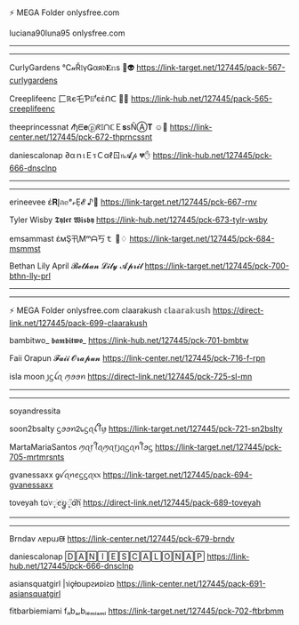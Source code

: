 ⚡ MEGA Folder  onlysfree.com

luciana90luna95 onlysfree.com

**************************************
**************************************


CurlyGardens   ℃𝓊Ř𝔩үǤαя𝔡𝐄𝕟s  🍔👽
https://link-target.net/127445/pack-567-curlygardens

Creeplifeenc   匚ℝє乇Ƥ𝔩𝕚ᶠєέᑎᑕ  🎅😲
https://link-hub.net/127445/pack-565-creeplifeenc

theeprincessnat    𝓉ђᗴ𝐞ⓟᖇ𝕀ᑎℂＥ𝐬ѕŇⒶ𝐓  ☺💞
https://link-center.net/127445/pck-672-thprncssnt

daniescalonap    ∂αｎιＥรＣαℓㄖ𝔫𝓐𝓅  💔✋
https://link-hub.net/127445/pck-666-dnsclnp

**************************************
**************************************


erineevee   έ𝐑Įภ𝕖ᵉ𝓋Ẹ𝓔  ♪🎉
https://link-target.net/127445/pck-667-rnv

Tyler Wisby   𝕿𝖞𝖑𝖊𝖗 𝖂𝖎𝖘𝖇𝖞
https://link-hub.net/127445/pck-673-tylr-wsby

emsammast   έмŞ卂Μᵐᗩ丂ｔ  👺♢
https://link-target.net/127445/pck-684-msmmst

Bethan Lily April   𝓑𝓮𝓽𝓱𝓪𝓷 𝓛𝓲𝓵𝔂 𝓐𝓹𝓻𝓲𝓵
https://link-target.net/127445/pck-700-bthn-lly-prl

**************************************
**************************************

⚡ MEGA Folder  onlysfree.com
claarakush   𝕔𝕝𝕒𝕒𝕣𝕒𝕜𝕦𝕤𝕙
https://direct-link.net/127445/pack-699-claarakush

bambitwo_   𝖇𝖆𝖒𝖇𝖎𝖙𝖜𝖔_
https://link-hub.net/127445/pck-701-bmbtw

Faii Orapun    𝓕𝓪𝓲𝓲 𝓞𝓻𝓪𝓹𝓾𝓷
https://link-center.net/127445/pck-716-f-rpn

isla moon   ꠸ᦓꪶꪖ ꪑꪮꪮꪀ
https://direct-link.net/127445/pck-725-sl-mn

****************************************************************************
**************************************

soyandressita

soon2bsalty   ᦓꪮꪮꪀᒿ᥇ᦓꪖꪶꪻꪗ
https://link-target.net/127445/pck-721-sn2bslty

MartaMariaSantos   ꪑꪖ᥅ꪻꪖꪑꪖ᥅꠸ꪖᦓꪖꪀꪻꪮᦓ
https://link-target.net/127445/pck-705-mrtmrsnts

gvanessaxx    ᧁꪜꪖꪀꫀᦓᦓꪖ᥊᥊
https://link-target.net/127445/pack-694-gvanessaxx

toveyah   tׁׅᨵׁׅ᥎꫶ׁׅꫀׁׅܻᨮ꫶ׁׅ֮ɑׁׅ֮hׁׅ֮
https://direct-link.net/127445/pack-689-toveyah

**************************************
**************************************


Brndav   ʌɐpuɹᙠ
https://link-center.net/127445/pck-679-brndv

daniescalonap   🄳🄰🄽🄸🄴🅂🄲🄰🄻🄾🄽🄰🄿
https://link-hub.net/127445/pck-666-dnsclnp

asiansquatgirl   |ɿiǫƚɒupꙅᴎɒiꙅɒ
https://link-center.net/127445/pack-691-asiansquatgirl

fitbarbiemiami   fᵢₜbₐᵣbᵢₑₘᵢₐₘᵢ
https://link-target.net/127445/pck-702-ftbrbmm